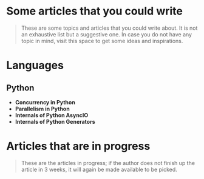 # Some articles that you could write
> These are some topics and articles that you could write about. It is not an exhaustive list but a suggestive one. In case you do not have any topic in mind, visit this space to get some ideas and inspirations.

# Languages
## Python
 - **Concurrency in Python**
 - **Parallelism in Python**
 - **Internals of Python AsyncIO**
 - **Internals of Python Generators**


# Articles that are in progress
> These are the articles in progress; if the author does not finish up the article in 3 weeks, it will again be made available to be picked.
